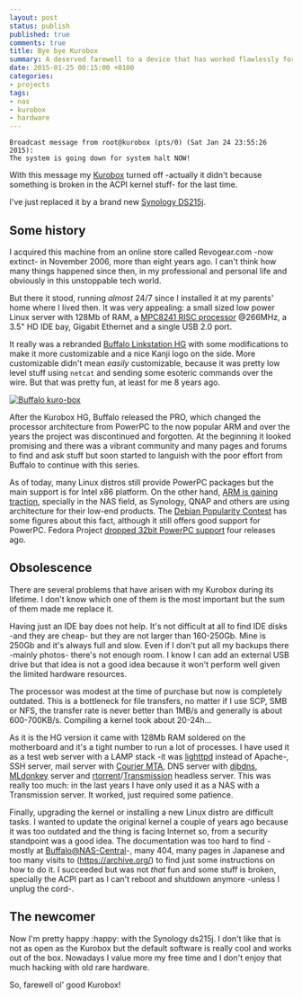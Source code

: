 ```yaml
---
layout: post
status: publish
published: true
comments: true
title: Bye bye Kurobox
summary: A deserved farewell to a device that has worked flawlessly for so many years
date: 2015-01-25 00:15:00 +0100
categories:
- projects
tags:
- nas
- kurobox
- hardware
---
```


    Broadcast message from root@kurobox (pts/0) (Sat Jan 24 23:55:26 2015):
    The system is going down for system halt NOW!

With this message my [Kurobox](http://buffalo.nas-central.org/wiki/Category:Kurobox) turned off -actually it didn't because something is broken in the ACPI kernel stuff- for the last time.

I've just replaced it by a brand new [Synology DS215j](https://www.synology.com/products/DS215j). 

## Some history

I acquired this machine from an online store called Revogear.com -now extinct- in November 2006, more than eight years ago. I can't think how many things happened since then, in my professional and personal life and obviously in this unstoppable tech world.

But there it stood, running _almost_ 24/7 since I installed it at my parents' home where I lived then. It was very appealing: a small sized low power Linux server with 128Mb of RAM, a [MPC8241 RISC processor](http://www.freescale.com/webapp/sps/site/prod_summary.jsp?code=MPC8241) @266MHz, a 3.5" HD IDE bay, Gigabit Ethernet and a single USB 2.0 port.

It really was a rebranded [Buffalo Linkstation HG](http://buffalo.nas-central.org/wiki/Category:HG) with some modifications to make it more customizable and a nice Kanji logo on the side. More customizable didn't mean _easily_ customizable, because it was pretty low level stuff using `netcat` and sending some esoteric commands over the wire. But that was pretty fun, at least for me 8 years ago.

<a href="http://commons.wikimedia.org/wiki/File:Buffalo_kuro-box.jpg#mediaviewer/File:Buffalo_kuro-box.jpg" title="'Buffalo kuro-box' by Saoyagi2. Licensed under CC0"><img src="http://upload.wikimedia.org/wikipedia/commons/thumb/d/d7/Buffalo_kuro-box.jpg/640px-Buffalo_kuro-box.jpg" alt="Buffalo kuro-box" /></a>

After the Kurobox HG, Buffalo released the PRO, which changed the processor architecture from PowerPC to the now popular ARM and over the years the project was discontinued and forgotten. At the beginning it looked promising and there was a vibrant community and many pages and forums to find and ask stuff but soon started to languish with the poor effort from Buffalo to continue with this series. 

As of today, many Linux distros still provide PowerPC packages but the main support is for Intel x86 platform. On the other hand, [ARM is gaining traction](http://electronics.stackexchange.com/a/42077), specially in the NAS field, as Synology, QNAP and others are using architecture for their low-end products. The [Debian Popularity Contest](http://popcon.debian.org/) has some figures about this fact, although it still offers good support for PowerPC. Fedora Project [dropped 32bit PowerPC support](http://fedoraproject.org/wiki/Architectures/PowerPC#Supported_Architectures) four releases ago.

## Obsolescence

There are several problems that have arisen with my Kurobox during its lifetime. I don't know which one of them is the most important but the sum of them made me replace it.

Having just an IDE bay does not help. It's not difficult at all to find IDE disks -and they are cheap- but they are not larger than 160-250Gb. Mine is 250Gb and it's always full and slow. Even if I don't put all my backups there -mainly photos- there's not enough room. I know I can add an external USB drive but that idea is not a good idea because it won't perform well given the limited hardware resources.

The processor was modest at the time of purchase but now is completely outdated. This is a bottleneck for file transfers, no matter if I use SCP, SMB or NFS, the transfer rate is never better than 1MB/s and generally is about 600-700KB/s. Compiling a kernel took about 20-24h...

As it is the HG version it came with 128Mb RAM soldered on the motherboard and it's a tight number to run a lot of processes. I have used it as a test web server with a LAMP stack -it was [lighttpd](http://www.lighttpd.net/) instead of Apache-, SSH server, mail server with [Courier MTA](http://www.courier-mta.org/), DNS server with [djbdns](http://cr.yp.to/djbdns.html), [MLdonkey](http://mldonkey.sourceforge.net/Main_Page) server and [rtorrent](http://rakshasa.github.io/rtorrent/)/[Transmission](https://www.transmissionbt.com/) headless server. This was really too much: in the last years I have only used it as a NAS with a Transmission server. It worked, just required some patience.

Finally, upgrading the kernel or installing a new Linux distro are difficult tasks. I wanted to update the original kernel a couple of years ago because it was too outdated and the thing is facing Internet so, from a security standpoint was a good idea. The documentation was too hard to find -mostly at [Buffalo@NAS-Central](http://buffalo.nas-central.org/wiki/Main_Page)-, many 404, many pages in Japanese and too many visits to (https://archive.org/) to find just some instructions on how to do it. I succeeded but was not _that_ fun and some stuff is broken, specially the ACPI part as I can't reboot and shutdown anymore -unless I unplug the cord-.

## The newcomer

Now I'm pretty happy :happy: with the Synology ds215j. I don't like that is not as open as the Kurobox but the default software is really cool and works out of the box. Nowadays I value more my free time and I don't enjoy that much hacking with old rare hardware.

So, farewell ol' good Kurobox!
